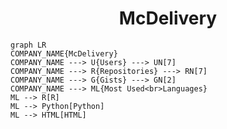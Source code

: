 <h1 align="center">McDelivery</h1>

```mermaid
graph LR
COMPANY_NAME{McDelivery}
COMPANY_NAME ---> U{Users} ---> UN[7]
COMPANY_NAME ---> R{Repositories} ---> RN[7]
COMPANY_NAME ---> G{Gists} ---> GN[2]
COMPANY_NAME ---> ML{Most Used<br>Languages}
ML --> R[R]
ML --> Python[Python]
ML --> HTML[HTML]
```
